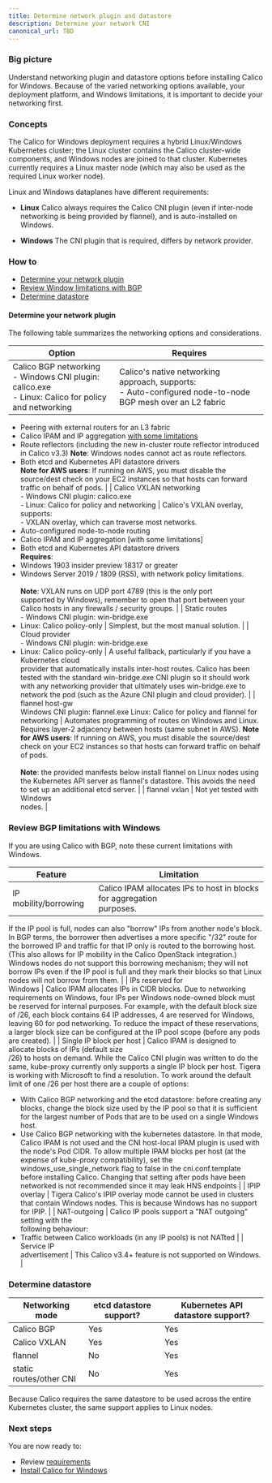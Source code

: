 ```yaml
---
title: Determine network plugin and datastore
description: Determine your network CNI
canonical_url: TBD
---
```


### Big picture

Understand networking plugin and datastore options before installing Calico for Windows. Because of the varied networking options available, your deployment platform, and Windows limitations, it is important to decide your networking first. 

### Concepts

The Calico for Windows deployment requires a hybrid Linux/Windows Kubernetes cluster; the Linux cluster contains the Calico cluster-wide components, and Windows nodes are joined to that cluster. Kubernetes currently requires a Linux master node (which may also be used as the required Linux worker node).

Linux and Windows dataplanes have different requirements:

- **Linux**
    Calico always requires the Calico CNI plugin (even if inter-node networking is being provided by flannel), and is auto-installed on Windows. 

- **Windows** 
    The CNI plugin that is required, differs by network provider.

### How to

- [Determine your network plugin](#determine-your-network-plugin)
- [Review Window limitations with BGP](#review-window-limitations-with-bgp)
- [Determine datastore](#determine-datastore)

#### Determine your network plugin

The following table summarizes the networking options and considerations.

| **Option**                                                   | **Requires**                                                 |
| ------------------------------------------------------------ | ------------------------------------------------------------ |
| Calico BGP networking<br />- Windows CNI plugin: calico.exe<br />- Linux: Calico for policy and networking | Calico's native networking approach, supports:<br/>-  Auto-configured node-to-node BGP mesh over an L2 fabric
- Peering with external routers for an L3 fabric
- Calico IPAM and IP aggregation [with some limitations]()
- Route reflectors (including the new in-cluster route reflector introduced in Calico v3.3) **Note**: Windows nodes cannot act as route reflectors.
- Both etcd and Kubernetes API datastore drivers
<br />**Note for AWS users**: If running on AWS, you must disable the source/dest check on your EC2 instances so that hosts can forward traffic on behalf of pods. |
| Calico VXLAN networking <br />- Windows CNI plugin: calico.exe<br />- Linux: Calico for policy and networking | Calico's VXLAN overlay, supports:<br/>- VXLAN overlay, which can traverse most networks.
- Auto-configured node-to-node routing
- Calico IPAM and IP aggregation [with some limitations]
- Both etcd and Kubernetes API datastore drivers
<br />**Requires**:
- Windows 1903 insider preview 18317 or greater
- Windows Server 2019 / 1809 (RS5), with network policy limitations.<br /><br />**Note**: VXLAN runs on UDP port 4789 (this is the only port<br/>supported by Windows), remember to open that port
between your Calico hosts in any firewalls / security groups. |
| Static routes<br/>- Windows CNI plugin:
win-bridge.exe
- Linux: Calico policy-only | Simplest, but the most manual solution.                      |
| Cloud provider<br/>- Windows CNI plugin:
win-bridge.exe
- Linux: Calico policy-only | A useful fallback, particularly if you have a Kubernetes cloud<br/>provider that automatically installs inter-host routes. Calico
has been tested with the standard win-bridge.exe CNI
plugin so it should work with any networking provider that
ultimately uses win-bridge.exe to network the pod (such
as the Azure CNI plugin and cloud provider). |
| flannel host-gw<br/>Windows CNI plugin:
flannel.exe
Linux: Calico for policy and
flannel for networking | Automates programming of routes on Windows and Linux.<br/>Requires layer-2 adjacency between hosts (same subnet in
AWS).
**Note for AWS users**: If running on AWS, you must disable
the source/dest check on your EC2 instances so that hosts
can forward traffic on behalf of pods.<br /><br />**Note**: the provided manifests below install flannel on Linux
nodes using the Kubernetes API server as flannel's
datastore. This avoids the need to set up an additional etcd
server. |
| flannel vxlan                                                | Not yet tested with Windows<br/>nodes. |

### Review BGP limitations with Windows

If you are using Calico with BGP, note these current limitations with Windows.

| **Feature**                  | **Limitation**                                               |
| ---------------------------- | ------------------------------------------------------------ |
| IP mobility/borrowing        | Calico IPAM allocates IPs to host in blocks for aggregation<br/>purposes.<br />
If the IP pool is full, nodes can also "borrow" IPs from
another node's block. In BGP terms, the borrower then
advertises a more specific "/32" route for the borrowed IP
and traffic for that IP only is routed to the borrowing host.
(This also allows for IP mobility in the Calico OpenStack
integration.)
Windows nodes do not support this borrowing mechanism;
they will not borrow IPs even if the IP pool is full and they
mark their blocks so that Linux nodes will not borrow from
them. |
| IPs reserved for<br/>Windows | Calico IPAM allocates IPs in CIDR blocks. Due to networking<br/>requirements on Windows, four IPs per Windows
node-owned block must be reserved for internal purposes.
For example, with the default block size of /26, each block
contains 64 IP addresses, 4 are reserved for Windows,
leaving 60 for pod networking.
To reduce the impact of these reservations, a larger block
size can be configured at the IP pool scope (before any pods
are created). |
| Single IP block per host     | Calico IPAM is designed to allocate blocks of IPs (default size<br/>/26) to hosts on demand. While the Calico CNI plugin was
written to do the same, kube-proxy currently only supports a
single IP block per host.
Tigera is working with Microsoft to find a resolution.
To work around the default limit of one /26 per host there
are a couple of options:
- With Calico BGP networking and the etcd datastore:
before creating any blocks, change the block size
used by the IP pool so that it is sufficient for the
largest number of Pods that are to be used on a
single Windows host.
- Use Calico BGP networking with the kubernetes
datastore. In that mode, Calico IPAM is not used and
the CNI host-local IPAM plugin is used with the node's
Pod CIDR.
To allow multiple IPAM blocks per host (at the expense of
kube-proxy compatibility), set the
windows_use_single_network flag to false in the
cni.conf.template before installing Calico. Changing that
setting after pods have been networked is not
recommended since it may leak HNS endpoints |
| IPIP overlay                 | Tigera Calico's IPIP overlay mode cannot be used in clusters<br/>that contain Windows nodes. This is because Windows has
no support for IPIP. |
| NAT-outgoing                 | Calico IP pools support a "NAT outgoing" setting with the<br/>following behaviour:
- Traffic between Calico workloads (in any IP pools) is
not NATted |
| Service IP<br/>advertisement | This Calico v3.4+ feature is not supported on Windows.       |

### Determine datastore

| **Networking mode**     | **etcd datastore** support? | Kubernetes API datastore support? |
| ----------------------- | --------------------------- | --------------------------------- |
| Calico BGP              | Yes                         | Yes                               |
| Calico VXLAN            | Yes                         | Yes                               |
| flannel                 | No                          | Yes                               |
| static routes/other CNI | No                          | Yes                               |

Because Calico requires the same datastore to be used across the entire Kubernetes cluster, the same support applies to Linux nodes.  

### Next steps

You are now ready to:

-  Review [requirements]() 
- [Install Calico for Windows]()
